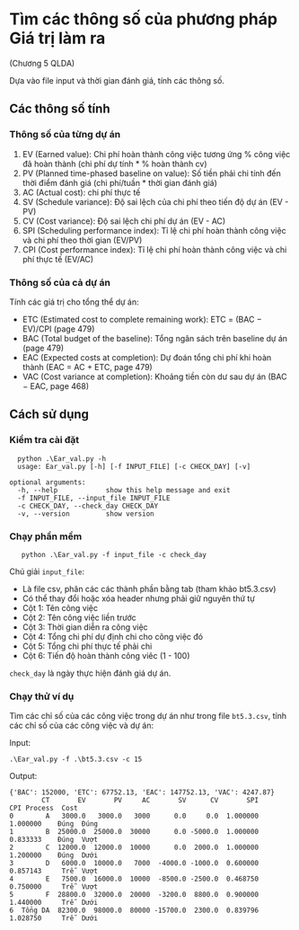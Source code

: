 # Tìm các thông số của phương pháp Giá trị làm ra 
(Chương 5 QLDA)

Dựa vào file input và thời gian đánh giá, tính các thông số.

## Các thông số tính

### Thông số của từng dự án

1. EV (Earned value): Chi phí hoàn thành công việc tương ứng % công việc đã hoàn thành (chi phí dự tính * % hoàn thành cv)
2. PV (Planned time-phased baseline on value): Số tiền phải chi tính đến thời điểm đánh giá (chi phí/tuần * thời gian đánh giá)
3. AC (Actual cost): chi phí thực tế
4. SV (Schedule variance): Độ sai lệch của chi phí theo tiến độ dự án (EV - PV)
5. CV (Cost variance): Độ sai lệch chi phí dự án (EV - AC)
6. SPI (Scheduling performance index): Tỉ lệ chi phí hoàn thành công việc và chi phí theo thời gian (EV/PV) 
7. CPI (Cost performance index): Tỉ lệ chi phí hoàn thành công việc và chi phí thực tế (EV/AC)

### Thông số của cả dự án

Tính các giá trị cho tổng thể dự án:

 - ETC (Estimated cost to complete remaining work): ETC = (BAC − EV)/CPI (page 479)
 - BAC (Total budget of the baseline): Tổng ngân sách trên baseline dự án (page 479)
 - EAC (Expected costs at completion): Dự đoán tổng chi phí khi hoàn thành (EAC = AC + ETC, page 479)
 - VAC (Cost variance at completion): Khoảng tiền còn dư sau dự án (BAC − EAC, page 468)

## Cách sử dụng

### Kiểm tra cài đặt

      python .\Ear_val.py -h
      usage: Ear_val.py [-h] [-f INPUT_FILE] [-c CHECK_DAY] [-v]

    optional arguments:
      -h, --help            show this help message and exit
      -f INPUT_FILE, --input_file INPUT_FILE
      -c CHECK_DAY, --check_day CHECK_DAY
      -v, --version         show version

### Chạy phần mềm
      
       python .\Ear_val.py -f input_file -c check_day
       
Chú giải `input_file`:

- Là file csv, phân các các thành phần bằng tab (tham khảo bt5.3.csv)
- Có thể thay đổi hoặc xóa header nhưng phải giữ nguyên thứ tự
- Cột 1: Tên công việc
- Cột 2: Tên công việc liền trước
- Cột 3: Thời gian diễn ra công việc
- Cột 4: Tổng chi phí dự định chi cho công việc đó
- Cột 5: Tổng chi phí thực tế phải chi
- Cột 6: Tiến độ hoàn thành công viêc (1 - 100)

`check_day` là ngày thực hiện đánh giá dự án.

### Chạy thử ví dụ

Tìm các chỉ số của các công việc trong dự án như trong file `bt5.3.csv`, tính các chỉ số của các công việc và dự án:

Input:

    .\Ear_val.py -f .\bt5.3.csv -c 15

Output:

    {'BAC': 152000, 'ETC': 67752.13, 'EAC': 147752.13, 'VAC': 4247.87}
            CT       EV       PV     AC       SV      CV       SPI       CPI Process  Cost
    0        A   3000.0   3000.0   3000      0.0     0.0  1.000000  1.000000    Đúng  Đúng
    1        B  25000.0  25000.0  30000      0.0 -5000.0  1.000000  0.833333    Đúng  Vượt
    2        C  12000.0  12000.0  10000      0.0  2000.0  1.000000  1.200000    Đúng  Dưới
    3        D   6000.0  10000.0   7000  -4000.0 -1000.0  0.600000  0.857143     Trễ  Vượt
    4        E   7500.0  16000.0  10000  -8500.0 -2500.0  0.468750  0.750000     Trễ  Vượt
    5        F  28800.0  32000.0  20000  -3200.0  8800.0  0.900000  1.440000     Trễ  Dưới
    6  Tổng DA  82300.0  98000.0  80000 -15700.0  2300.0  0.839796  1.028750     Trễ  Dưới
    

    
    
  
